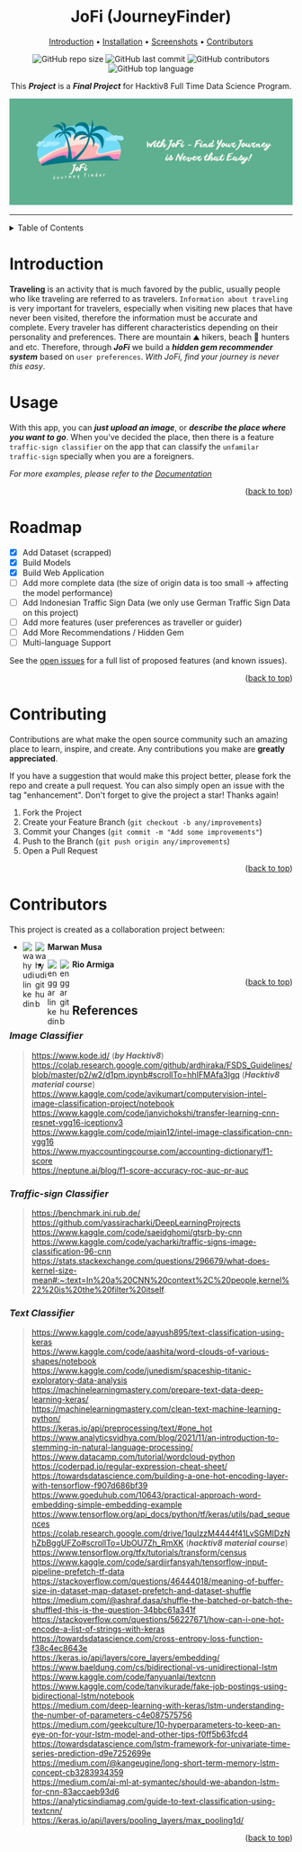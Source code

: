 <!-- [![Open in Visual Studio Code](https://classroom.github.com/assets/open-in-vscode-c66648af7eb3fe8bc4f294546bfd86ef473780cde1dea487d3c4ff354943c9ae.svg)](https://classroom.github.com/online_ide?assignment_repo_id=8070902&assignment_repo_type=AssignmentRepo) -->

<div align="center">

# JoFi (JourneyFinder)

[Introduction](#introduction) • [Installation](#installation) • [Screenshots](#demonstration-on-telegram) • [Contributors](#contributors)

![GitHub repo size](https://img.shields.io/github/repo-size/H8-Assignments-Bay/p2---final-project-ftds-012-group-005)
![GitHub last commit](https://img.shields.io/github/last-commit/H8-Assignments-Bay/p2---final-project-ftds-012-group-005)
![GitHub contributors](https://img.shields.io/github/contributors/H8-Assignments-Bay/p2---final-project-ftds-012-group-005)
![GitHub top language](https://img.shields.io/github/languages/top/H8-Assignments-Bay/p2---final-project-ftds-012-group-005)

This ***Project*** is a ***Final Project*** for Hacktiv8 Full Time Data Science Program.

![logo 16x9](https://raw.githubusercontent.com/H8-Assignments-Bay/p2---final-project-ftds-012-group-005/main/logo/banner.png)
</div>

---

<!-- TABLE OF CONTENTS -->
<details>
  <summary>Table of Contents</summary>
  <ol>
    <li>
      <a href="#JoFi(JourneyFinder)">JoFi (JourneyFinder)</a>
    </li>
    <li>
      <a href="#introduction">Introduction</a>
    </li>
    <li><a href="#usage">Usage</a></li>
    <li><a href="#roadmap">Roadmap</a></li>
    <li><a href="#contributing">Contributing</a></li>
    <li><a href="#contributors">Contributors</a></li>
    <li><a href="#references">References</a></li>
  </ol>
</details>

<!-- Introduction -->
# Introduction

**Traveling** is an activity that is much favored by the public, usually people who like traveling are referred to as travelers. `Information about traveling` is very important for travelers, especially when visiting new places that have never been visited, therefore the information must be accurate and complete. Every traveler has different characteristics depending on their personality and preferences. There are mountain ⛰️ hikers, beach 🌊 hunters and etc. Therefore, through ***JoFi*** we build a ***hidden gem recommender system*** based on `user preferences`. *With JoFi, find your journey is never this easy*.

<!-- USAGE EXAMPLES -->
# Usage

With this app, you can ***just upload an image***, or ***describe the place where you want to go***. When you've decided the place, then there is a feature `traffic-sign classifier` on the app that can classify the `unfamilar traffic-sign` specially when you are a foreigners.

_For more examples, please refer to the [Documentation](https://journeyfinder.herokuapp.com/)_

<p align="right">(<a href="#top">back to top</a>)</p>

<!-- ROADMAP -->
# Roadmap

- [x] Add Dataset (scrapped)
- [x] Build Models
- [x] Build Web Application
- [ ] Add more complete data (the size of origin data is too small ->  affecting the model performance)
- [ ] Add Indonesian Traffic Sign Data (we only use German Traffic Sign Data on this project)
- [ ] Add more features (user preferences as traveller or guider)
- [ ] Add More Recommendations / Hidden Gem
- [ ] Multi-language Support

See the [open issues](https://raw.githubusercontent.com/H8-Assignments-Bay/p2---final-project-ftds-012-group-005/issues) for a full list of proposed features (and known issues).

<p align="right">(<a href="#top">back to top</a>)</p>

<!-- CONTRIBUTING -->
# Contributing

Contributions are what make the open source community such an amazing place to learn, inspire, and create. Any contributions you make are **greatly appreciated**.

If you have a suggestion that would make this project better, please fork the repo and create a pull request. You can also simply open an issue with the tag "enhancement".
Don't forget to give the project a star! Thanks again!

1. Fork the Project
2. Create your Feature Branch (`git checkout -b any/improvements`)
3. Commit your Changes (`git commit -m "Add some improvements"`)
4. Push to the Branch (`git push origin any/improvements`)
5. Open a Pull Request

<p align="right">(<a href="#top">back to top</a>)</p>


<!-- CONTRIBUTORS -->
# Contributors

This project is created as a collaboration project between:


- **Marwan Musa** 
[<img align="left" alt="wahyudi linkedin" width="22px" src="https://user-images.githubusercontent.com/103250002/182405954-d5ae3cda-d74c-43a5-b995-8220005d151f.gif" />][mm] 
[<img align="left" alt="wahyudi github" width="22px" src="https://user-images.githubusercontent.com/103250002/182372179-0954a140-ddbb-489d-83a7-51c715d7ae6d.svg" />][ml]



- **Rio Armiga** 
[<img align="left" alt="enggar linkedin" width="22px" src="https://user-images.githubusercontent.com/103250002/182405954-d5ae3cda-d74c-43a5-b995-8220005d151f.gif" />][rm] 
[<img align="left" alt="enggar github" width="22px" src="https://user-images.githubusercontent.com/103250002/182372179-0954a140-ddbb-489d-83a7-51c715d7ae6d.svg" />][rl]


[mm]:https://www.linkedin.com/in/marwanmusa/
[ml]:https://github.com/marwanmusa
[rm]:https://www.linkedin.com/in/rio-armiga/
[rl]:https://github.com/rioarmiga

<p align="right">(<a href="#top">back to top</a>)</p>

<!-- REFERENCES -->
## References
### *Image Classifier*
>   https://www.kode.id/ (***by Hacktiv8***)
    https://colab.research.google.com/github/ardhiraka/FSDS_Guidelines/blob/master/p2/w2/d1pm.ipynb#scrollTo=hhIFMAfa3Igq (***Hacktiv8 material course***) <br>
    https://www.kaggle.com/code/avikumart/computervision-intel-image-classification-project/notebook <br>
    https://www.kaggle.com/code/janvichokshi/transfer-learning-cnn-resnet-vgg16-iceptionv3 <br>
    https://www.kaggle.com/code/mjain12/intel-image-classification-cnn-vgg16 <br>
    https://www.myaccountingcourse.com/accounting-dictionary/f1-score <br>
    https://neptune.ai/blog/f1-score-accuracy-roc-auc-pr-auc <br>

### *Traffic-sign Classifier*
>   https://benchmark.ini.rub.de/ <br>
    https://github.com/yassiracharki/DeepLearningProjrects <br>
    https://www.kaggle.com/code/saeidghomi/gtsrb-by-cnn <br>
    https://www.kaggle.com/code/yacharki/traffic-signs-image-classification-96-cnn <br>
    https://stats.stackexchange.com/questions/296679/what-does-kernel-size-mean#:~:text=In%20a%20CNN%20context%2C%20people,kernel%22%20is%20the%20filter%20itself. <br>

### *Text Classifier*
>   https://www.kaggle.com/code/aayush895/text-classification-using-keras <br>
    https://www.kaggle.com/code/aashita/word-clouds-of-various-shapes/notebook<br>
    https://www.kaggle.com/code/junedism/spaceship-titanic-exploratory-data-analysis
    https://machinelearningmastery.com/prepare-text-data-deep-learning-keras/<br>
    https://machinelearningmastery.com/clean-text-machine-learning-python/<br>
    https://keras.io/api/preprocessing/text/#one_hot<br>
    https://www.analyticsvidhya.com/blog/2021/11/an-introduction-to-stemming-in-natural-language-processing/<br>
    https://www.datacamp.com/tutorial/wordcloud-python<br>
    https://coderpad.io/regular-expression-cheat-sheet/<br>
    https://towardsdatascience.com/building-a-one-hot-encoding-layer-with-tensorflow-f907d686bf39<br>
    https://www.goeduhub.com/10643/practical-approach-word-embedding-simple-embedding-example<br>
    https://www.tensorflow.org/api_docs/python/tf/keras/utils/pad_sequences<br>
    https://colab.research.google.com/drive/1quIzzM4444f41LvSGMIDzNhZbBggUFZo#scrollTo=UbOU7Zh_RmXK (***hacktiv8 material course***)<br>
    https://www.tensorflow.org/tfx/tutorials/transform/census<br>
    https://www.kaggle.com/code/sardiirfansyah/tensorflow-input-pipeline-prefetch-tf-data<br>
    https://stackoverflow.com/questions/46444018/meaning-of-buffer-size-in-dataset-map-dataset-prefetch-and-dataset-shuffle<br>
    https://medium.com/@ashraf.dasa/shuffle-the-batched-or-batch-the-shuffled-this-is-the-question-34bbc61a341f<br>
    https://stackoverflow.com/questions/56227671/how-can-i-one-hot-encode-a-list-of-strings-with-keras<br>
    https://towardsdatascience.com/cross-entropy-loss-function-f38c4ec8643e<br>
    https://keras.io/api/layers/core_layers/embedding/<br>
    https://www.baeldung.com/cs/bidirectional-vs-unidirectional-lstm<br>
    https://www.kaggle.com/code/fanyuanlai/textcnn<br>
    https://www.kaggle.com/code/tanvikurade/fake-job-postings-using-bidirectional-lstm/notebook<br>
    https://medium.com/deep-learning-with-keras/lstm-understanding-the-number-of-parameters-c4e087575756<br>
    https://medium.com/geekculture/10-hyperparameters-to-keep-an-eye-on-for-your-lstm-model-and-other-tips-f0ff5b63fcd4<br>
    https://towardsdatascience.com/lstm-framework-for-univariate-time-series-prediction-d9e7252699e<br>
    https://medium.com/@kangeugine/long-short-term-memory-lstm-concept-cb3283934359<br>
    https://medium.com/ai-ml-at-symantec/should-we-abandon-lstm-for-cnn-83accaeb93d6<br>
    https://analyticsindiamag.com/guide-to-text-classification-using-textcnn/<br>
    https://keras.io/api/layers/pooling_layers/max_pooling1d/<br>

<p align="right">(<a href="#top">back to top</a>)</p>